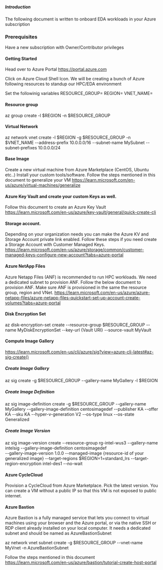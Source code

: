 ##### Introduction
The following document is written to onboard EDA workloads in your Azure subscription

### Prerequisites
Have a new subscription with Owner/Contributor privileges



#### Getting Started
Head over to Azure Portal https://portal.azure.com

Click on Azure Cloud Shell Icon. 
We will be creating a bunch of Azure following resources to standup our HPC/EDA environment

Set the followinig variables
RESOURCE_GROUP=
REGION=
VNET_NAME=


#### Resource group
az group create -l $REGION -n $RESOURCE_GROUP

#### Virtual Network
az network vnet create -l $REGION -g $RESOURCE_GROUP -n $VNET_NAME --address-prefix 10.0.0.0/16 --subnet-name MySubnet --subnet-prefixes 10.0.0.0/24

#### Base Image
Create a new virtual machine from Azure Marketplace (CentOS, Ubuntu etc..) 
Install your custom tools/software. Follow the steps mentioned in this document to generalize your VM
https://learn.microsoft.com/en-us/azure/virtual-machines/generalize

#### Azure Key Vault and create your custom Keys as well.
Follow this document to create an Azure Key Vault
https://learn.microsoft.com/en-us/azure/key-vault/general/quick-create-cli

#### Storage account. 

Depending on your organization needs you can make the Azure KV and Storage Account private link enabled.
Follow these steps  if you need create a Storage Account with Customer Managed Keys.
https://learn.microsoft.com/en-us/azure/storage/common/customer-managed-keys-configure-new-account?tabs=azure-portal

#### Azure NetApp Files
Azure Netapp Files (ANF) is recommended to run HPC workloads. We need a dedicated subnet to provision ANF. 
Follow the below document to provision ANF. Make sure ANF is provisioned in the same the resource group, region and VNet.
https://learn.microsoft.com/en-us/azure/azure-netapp-files/azure-netapp-files-quickstart-set-up-account-create-volumes?tabs=azure-portal

#### Disk Encryption Set
az disk-encryption-set create --resource-group $RESOURCE_GROUP --name MyDiskEncryptionSet --key-url {Vault URI} --source-vault MyVault

#### Compute Image Gallery
https://learn.microsoft.com/en-us/cli/azure/sig?view=azure-cli-latest#az-sig-create()

##### Create Image Gallery
az sig create -g $RESOURCE_GROUP --gallery-name MyGallery -l $REGION

##### Create Image Definition
az sig image-definition create -g $RESOURCE_GROUP --gallery-name MyGallery --gallery-image-definition centosimagedef --publisher KA --offer KA --sku KA --hyper-v-generation V2 --os-type linux --os-state Generalized

##### Create Image Version
az sig image-version create --resource-group rg-intel-wus3 --gallery-name intelsig --gallery-image-definition centosimagedef \
--gallery-image-version 1.0.0 --managed-image {resource-id of your generalized image} 
--target-regions $REGION=1=standard_lrs --target-region-encryption intel-des1 --no-wait

#### Azure CycleCloud
Provision a CycleCloud from Azure Marketplace. Pick the latest version.
You can create a VM without a public IP so that this VM is not exposed to public internet.

#### Azure Bastion
Azure Bastion is a fully managed service that lets you connect to  virtual machines using your browser and the Azure portal, or via the native SSH or RDP client already installed on your local computer. It needs a dedicated subnet and should be named as AzureBastionSubnet

az network vnet subnet create -g $RESOURCE_GROUP --vnet-name MyVnet -n AzureBastionSubnet

Follow the steps mentioned in this document
https://learn.microsoft.com/en-us/azure/bastion/tutorial-create-host-portal





